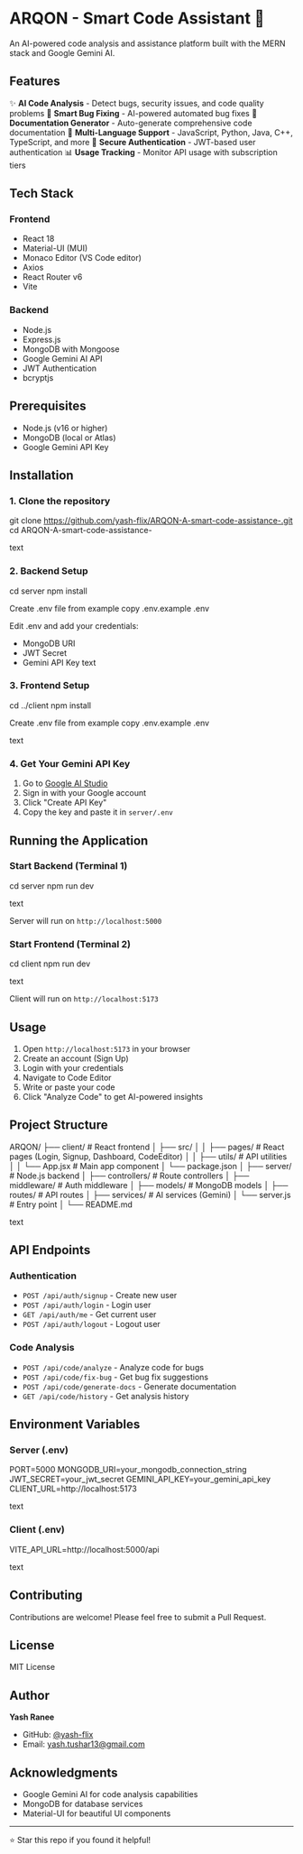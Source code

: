 
# ARQON - Smart Code Assistant 🤖

An AI-powered code analysis and assistance platform built with the MERN stack and Google Gemini AI.

## Features

✨ **AI Code Analysis** - Detect bugs, security issues, and code quality problems
🔧 **Smart Bug Fixing** - AI-powered automated bug fixes
📝 **Documentation Generator** - Auto-generate comprehensive code documentation
🎯 **Multi-Language Support** - JavaScript, Python, Java, C++, TypeScript, and more
🔐 **Secure Authentication** - JWT-based user authentication
📊 **Usage Tracking** - Monitor API usage with subscription tiers

## Tech Stack

### Frontend
- React 18
- Material-UI (MUI)
- Monaco Editor (VS Code editor)
- Axios
- React Router v6
- Vite

### Backend
- Node.js
- Express.js
- MongoDB with Mongoose
- Google Gemini AI API
- JWT Authentication
- bcryptjs

## Prerequisites

- Node.js (v16 or higher)
- MongoDB (local or Atlas)
- Google Gemini API Key

## Installation

### 1. Clone the repository

git clone https://github.com/yash-flix/ARQON-A-smart-code-assistance-.git
cd ARQON-A-smart-code-assistance-

text

### 2. Backend Setup

cd server
npm install

Create .env file from example
copy .env.example .env

Edit .env and add your credentials:
- MongoDB URI
- JWT Secret
- Gemini API Key
text

### 3. Frontend Setup

cd ../client
npm install

Create .env file from example
copy .env.example .env

text

### 4. Get Your Gemini API Key

1. Go to [Google AI Studio](https://aistudio.google.com/app/apikey)
2. Sign in with your Google account
3. Click "Create API Key"
4. Copy the key and paste it in `server/.env`

## Running the Application

### Start Backend (Terminal 1)

cd server
npm run dev

text

Server will run on `http://localhost:5000`

### Start Frontend (Terminal 2)

cd client
npm run dev

text

Client will run on `http://localhost:5173`

## Usage

1. Open `http://localhost:5173` in your browser
2. Create an account (Sign Up)
3. Login with your credentials
4. Navigate to Code Editor
5. Write or paste your code
6. Click "Analyze Code" to get AI-powered insights

## Project Structure

ARQON/
├── client/ # React frontend
│ ├── src/
│ │ ├── pages/ # React pages (Login, Signup, Dashboard, CodeEditor)
│ │ ├── utils/ # API utilities
│ │ └── App.jsx # Main app component
│ └── package.json
│
├── server/ # Node.js backend
│ ├── controllers/ # Route controllers
│ ├── middleware/ # Auth middleware
│ ├── models/ # MongoDB models
│ ├── routes/ # API routes
│ ├── services/ # AI services (Gemini)
│ └── server.js # Entry point
│
└── README.md

text

## API Endpoints

### Authentication
- `POST /api/auth/signup` - Create new user
- `POST /api/auth/login` - Login user
- `GET /api/auth/me` - Get current user
- `POST /api/auth/logout` - Logout user

### Code Analysis
- `POST /api/code/analyze` - Analyze code for bugs
- `POST /api/code/fix-bug` - Get bug fix suggestions
- `POST /api/code/generate-docs` - Generate documentation
- `GET /api/code/history` - Get analysis history

## Environment Variables

### Server (.env)
PORT=5000
MONGODB_URI=your_mongodb_connection_string
JWT_SECRET=your_jwt_secret
GEMINI_API_KEY=your_gemini_api_key
CLIENT_URL=http://localhost:5173

text

### Client (.env)
VITE_API_URL=http://localhost:5000/api

text

## Contributing

Contributions are welcome! Please feel free to submit a Pull Request.

## License

MIT License

## Author

**Yash Ranee**
- GitHub: [@yash-flix](https://github.com/yash-flix)
- Email: yash.tushar13@gmail.com

## Acknowledgments

- Google Gemini AI for code analysis capabilities
- MongoDB for database services
- Material-UI for beautiful UI components

---

⭐ Star this repo if you found it helpful!
